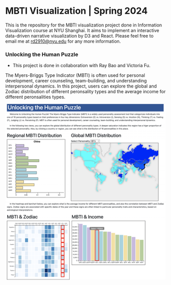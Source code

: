 # MBTI Visualization | Spring 2024
This is the repository for the MBTI visualization project done in Information Visualization course at NYU Shanghai. It aims to implement an interactive data-driven narrative visualization by D3 and React. Please feel free to email me at rd2910@nyu.edu for any more information.

### Unlocking the Human Puzzle
* This project is done in collaboration with Ray Bao and Victoria Fu.

The Myers-Briggs Type Indicator (MBTI) is often used for personal development, career counseling, team-building, and understanding interpersonal dynamics. In this project, users can explore the global and Zodiac distribution of different peronsality types and the average income for different peronsalities types.

<img width="800" alt="view1" src="https://github.com/ruoheng-du/mbti_vis/raw/main/assets/view1.png">
<img width="800" alt="view2" src="https://github.com/ruoheng-du/mbti_vis/raw/main/assets/view2.png">
